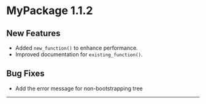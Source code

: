 # MyPackage 1.1.2

## New Features
- Added `new_function()` to enhance performance.
- Improved documentation for `existing_function()`.

## Bug Fixes
- Add the error message for non-bootstrapping tree


---

